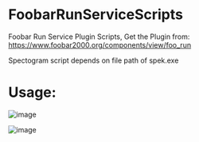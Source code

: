 # FoobarRunServiceScripts
Foobar Run Service Plugin Scripts, Get the Plugin from: https://www.foobar2000.org/components/view/foo_run

Spectogram script depends on file path of spek.exe



# Usage: 

![image](https://user-images.githubusercontent.com/55988027/196784572-a57db27d-3baf-4243-8cb6-79f015baaa4c.png)


![image](https://user-images.githubusercontent.com/55988027/196784759-df19326e-abcf-4fc9-b879-22e5739a850a.png)
